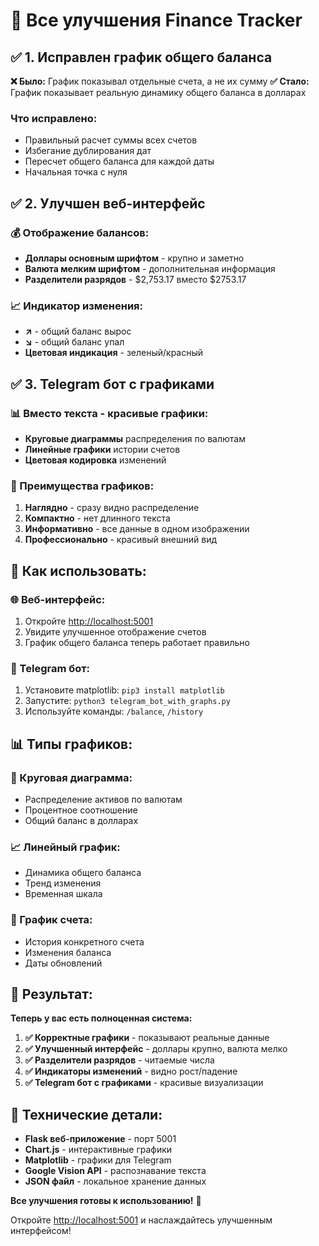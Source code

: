 # 🚀 Все улучшения Finance Tracker

## ✅ **1. Исправлен график общего баланса**

**❌ Было:** График показывал отдельные счета, а не их сумму
**✅ Стало:** График показывает реальную динамику общего баланса в долларах

### **Что исправлено:**
- Правильный расчет суммы всех счетов
- Избегание дублирования дат
- Пересчет общего баланса для каждой даты
- Начальная точка с нуля

## ✅ **2. Улучшен веб-интерфейс**

### **💰 Отображение балансов:**
- **Доллары основным шрифтом** - крупно и заметно
- **Валюта мелким шрифтом** - дополнительная информация
- **Разделители разрядов** - $2,753.17 вместо $2753.17

### **📈 Индикатор изменения:**
- **↗️** - общий баланс вырос
- **↘️** - общий баланс упал
- **Цветовая индикация** - зеленый/красный

## ✅ **3. Telegram бот с графиками**

### **📊 Вместо текста - красивые графики:**
- **Круговые диаграммы** распределения по валютам
- **Линейные графики** истории счетов
- **Цветовая кодировка** изменений

### **🎨 Преимущества графиков:**
1. **Наглядно** - сразу видно распределение
2. **Компактно** - нет длинного текста
3. **Информативно** - все данные в одном изображении
4. **Профессионально** - красивый внешний вид

## 🚀 **Как использовать:**

### **🌐 Веб-интерфейс:**
1. Откройте [http://localhost:5001](http://localhost:5001)
2. Увидите улучшенное отображение счетов
3. График общего баланса теперь работает правильно

### **📱 Telegram бот:**
1. Установите matplotlib: `pip3 install matplotlib`
2. Запустите: `python3 telegram_bot_with_graphs.py`
3. Используйте команды: `/balance`, `/history`

## 📊 **Типы графиков:**

### **🔄 Круговая диаграмма:**
- Распределение активов по валютам
- Процентное соотношение
- Общий баланс в долларах

### **📈 Линейный график:**
- Динамика общего баланса
- Тренд изменения
- Временная шкала

### **🏦 График счета:**
- История конкретного счета
- Изменения баланса
- Даты обновлений

## 🎯 **Результат:**

**Теперь у вас есть полноценная система:**

1. **✅ Корректные графики** - показывают реальные данные
2. **✅ Улучшенный интерфейс** - доллары крупно, валюта мелко
3. **✅ Разделители разрядов** - читаемые числа
4. **✅ Индикаторы изменений** - видно рост/падение
5. **✅ Telegram бот с графиками** - красивые визуализации

## 🔧 **Технические детали:**

- **Flask веб-приложение** - порт 5001
- **Chart.js** - интерактивные графики
- **Matplotlib** - графики для Telegram
- **Google Vision API** - распознавание текста
- **JSON файл** - локальное хранение данных

**Все улучшения готовы к использованию!** 🎉

Откройте [http://localhost:5001](http://localhost:5001) и наслаждайтесь улучшенным интерфейсом! 